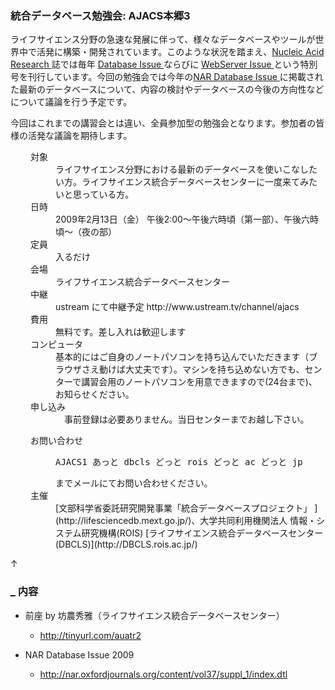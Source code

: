 ###  統合データベース勉強会: AJACS本郷3  

ライフサイエンス分野の急速な発展に伴って、様々なデータベースやツールが世界中で活発に構築・開発されています。このような状況を踏まえ、[Nucleic Acid Research ](http://nar.oxfordjournals.org/) 誌では毎年 [Database Issue ](http://nar.oxfordjournals.org/content/vol37/suppl_1/index.dtl) ならびに [WebServer Issue ](http://nar.oxfordjournals.org/content/vol36/suppl_2/index.dtl) という特別号を刊行しています。今回の勉強会では今年の[NAR Database Issue ](http://nar.oxfordjournals.org/content/vol37/suppl_1/index.dtl)に掲載された最新のデータベースについて、内容の検討やデータベースの今後の方向性などについて議論を行う予定です。

今回はこれまでの講習会とは違い、全員参加型の勉強会となります。参加者の皆様の活発な議論を期待します。

<dl class="list1" style="padding-left:16px;margin-left:16px">
    <dt>対象</dt>
    <dd>ライフサイエンス分野における最新のデータベースを使いこなしたい方。ライフサイエンス統合データベースセンターに一度来てみたいと思っている方。</dd>
    <dt>日時</dt>
    <dd>2009年2月13日（金） 午後2:00～午後六時頃（第一部）、午後六時頃～（夜の部）</dd>
    <dt>定員</dt>
    <dd>入るだけ</dd>
    <dt>会場</dt>
    <dd>ライフサイエンス統合データベースセンター</dd>
    <dt>中継</dt>
    <dd>ustream にて中継予定 http://www.ustream.tv/channel/ajacs</dd>
    <dt>費用</dt>
    <dd>無料です。差し入れは歓迎します</dd>
    <dt>コンピュータ</dt>
    <dd>基本的にはご自身のノートパソコンを持ち込んでいただきます（ブラウザさえ動けば大丈夫です）。マシンを持ち込めない方でも、センターで講習会用のノートパソコンを用意できますので(24台まで)、お知らせください。</dd>
    <dt>申し込み</dt>
    <dd>　事前登録は必要ありません。当日センターまでお越し下さい。</dd>
</dl>

<dl class="list1" style="padding-left:16px;margin-left:16px">
<dt>お問い合わせ</dt>
<dd>
<pre>
AJACS1 あっと dbcls どっと rois どっと ac どっと jp
</pre>
までメールにてお問い合わせください。
</dd>
<dt>主催</dt>
<dd>[文部科学省委託研究開発事業「統合データベースプロジェクト」 ](http://lifesciencedb.mext.go.jp/)、大学共同利用機関法人 情報・システム研究機構(ROIS) [ライフサイエンス統合データベースセンター(DBCLS)](http://DBCLS.rois.ac.jp/)</dd>
</dl>

<div class="jumpmenu">↑</div>

### [_](http://MotDB.DBCLS.jp/?AJACS8#a00b7e3e "a00b7e3e") 内容  

* 前座 by 坊農秀雅（ライフサイエンス統合データベースセンター）

    * http://tinyurl.com/auatr2

* NAR Database Issue 2009

    * http://nar.oxfordjournals.org/content/vol37/suppl_1/index.dtl
